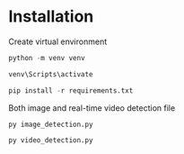 # Installation
Create virtual environment
```python
python -m venv venv
```
```python
venv\Scripts\activate
```
```python
pip install -r requirements.txt
```
Both image and real-time video detection file
```python
py image_detection.py
```
```python
py video_detection.py
```
